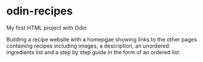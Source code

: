 # odin-recipes
My first HTML project with Odin

Building a recipe website with a homepgae showing links to the other pages containing recipes including images, a description, an unordered ingredients list and a step by step guide in the form of an ordered list.